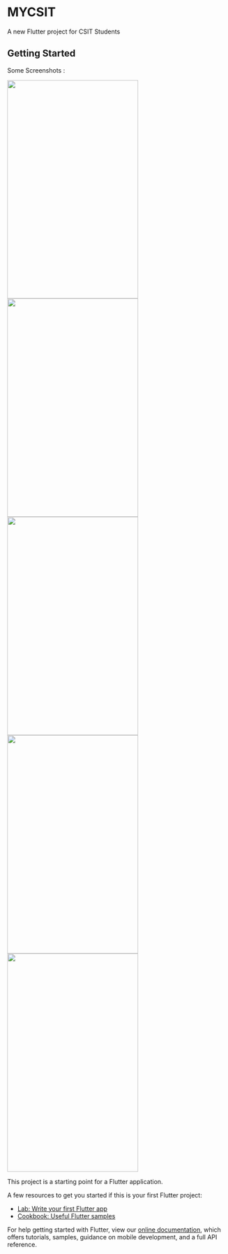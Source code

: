 # MYCSIT

A new Flutter project for CSIT Students

## Getting Started

Some Screenshots :

<img src="https://user-images.githubusercontent.com/48326144/141945142-1d34e4b4-e04a-445c-ac51-2b455ee93c23.jpg" width="300" height="500"> <img src="https://user-images.githubusercontent.com/48326144/141944982-15e207ed-805f-4289-a91e-031ae6ce6024.jpg " width="300" height="500">
<img src="https://user-images.githubusercontent.com/48326144/141945024-cfc036f9-2955-4e2a-8dd7-f3ec8d8c16d5.jpg" width="300" height="500">
<img src="https://user-images.githubusercontent.com/48326144/141945177-60ee941d-ddf7-4f79-a567-693b74c1b50e.jpg" width="300" height="500">
<img src="https://user-images.githubusercontent.com/48326144/141945087-19ef2c55-fdca-4443-a9ce-202bc84010a9.jpg" width="300" height="500">



This project is a starting point for a Flutter application.

A few resources to get you started if this is your first Flutter project:

- [Lab: Write your first Flutter app](https://flutter.dev/docs/get-started/codelab)
- [Cookbook: Useful Flutter samples](https://flutter.dev/docs/cookbook)

For help getting started with Flutter, view our
[online documentation](https://flutter.dev/docs), which offers tutorials,
samples, guidance on mobile development, and a full API reference.
